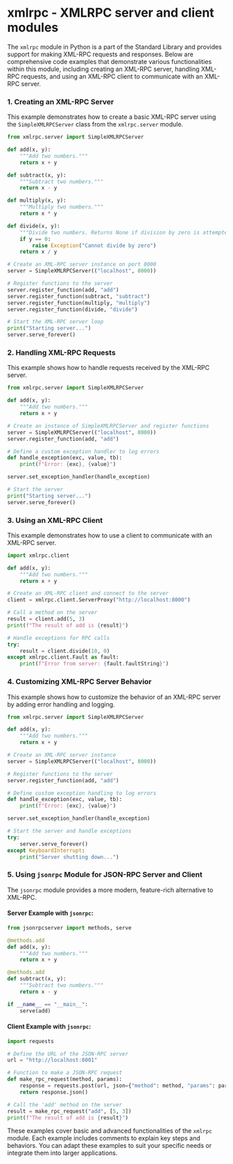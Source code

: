 # xmlrpc - XMLRPC server and client modules

The `xmlrpc` module in Python is a part of the Standard Library and provides support for making XML-RPC requests and responses. Below are comprehensive code examples that demonstrate various functionalities within this module, including creating an XML-RPC server, handling XML-RPC requests, and using an XML-RPC client to communicate with an XML-RPC server.

### 1. Creating an XML-RPC Server

This example demonstrates how to create a basic XML-RPC server using the `SimpleXMLRPCServer` class from the `xmlrpc.server` module.

```python
from xmlrpc.server import SimpleXMLRPCServer

def add(x, y):
    """Add two numbers."""
    return x + y

def subtract(x, y):
    """Subtract two numbers."""
    return x - y

def multiply(x, y):
    """Multiply two numbers."""
    return x * y

def divide(x, y):
    """Divide two numbers. Returns None if division by zero is attempted."""
    if y == 0:
        raise Exception("Cannot divide by zero")
    return x / y

# Create an XML-RPC server instance on port 8000
server = SimpleXMLRPCServer(("localhost", 8000))

# Register functions to the server
server.register_function(add, "add")
server.register_function(subtract, "subtract")
server.register_function(multiply, "multiply")
server.register_function(divide, "divide")

# Start the XML-RPC server loop
print("Starting server...")
server.serve_forever()
```

### 2. Handling XML-RPC Requests

This example shows how to handle requests received by the XML-RPC server.

```python
from xmlrpc.server import SimpleXMLRPCServer

def add(x, y):
    """Add two numbers."""
    return x + y

# Create an instance of SimpleXMLRPCServer and register functions
server = SimpleXMLRPCServer(("localhost", 8000))
server.register_function(add, "add")

# Define a custom exception handler to log errors
def handle_exception(exc, value, tb):
    print(f"Error: {exc}, {value}")

server.set_exception_handler(handle_exception)

# Start the server
print("Starting server...")
server.serve_forever()
```

### 3. Using an XML-RPC Client

This example demonstrates how to use a client to communicate with an XML-RPC server.

```python
import xmlrpc.client

def add(x, y):
    """Add two numbers."""
    return x + y

# Create an XML-RPC client and connect to the server
client = xmlrpc.client.ServerProxy("http://localhost:8000")

# Call a method on the server
result = client.add(5, 3)
print(f"The result of add is {result}")

# Handle exceptions for RPC calls
try:
    result = client.divide(10, 0)
except xmlrpc.client.Fault as fault:
    print(f"Error from server: {fault.faultString}")
```

### 4. Customizing XML-RPC Server Behavior

This example shows how to customize the behavior of an XML-RPC server by adding error handling and logging.

```python
from xmlrpc.server import SimpleXMLRPCServer

def add(x, y):
    """Add two numbers."""
    return x + y

# Create an XML-RPC server instance
server = SimpleXMLRPCServer(("localhost", 8000))

# Register functions to the server
server.register_function(add, "add")

# Define custom exception handling to log errors
def handle_exception(exc, value, tb):
    print(f"Error: {exc}, {value}")

server.set_exception_handler(handle_exception)

# Start the server and handle exceptions
try:
    server.serve_forever()
except KeyboardInterrupt:
    print("Server shutting down...")
```

### 5. Using `jsonrpc` Module for JSON-RPC Server and Client

The `jsonrpc` module provides a more modern, feature-rich alternative to XML-RPC.

#### Server Example with `jsonrpc`:

```python
from jsonrpcserver import methods, serve

@methods.add
def add(x, y):
    """Add two numbers."""
    return x + y

@methods.add
def subtract(x, y):
    """Subtract two numbers."""
    return x - y

if __name__ == "__main__":
    serve(add)
```

#### Client Example with `jsonrpc`:

```python
import requests

# Define the URL of the JSON-RPC server
url = "http://localhost:8001"

# Function to make a JSON-RPC request
def make_rpc_request(method, params):
    response = requests.post(url, json={"method": method, "params": params, "jsonrpc": "2.0", "id": 1})
    return response.json()

# Call the 'add' method on the server
result = make_rpc_request("add", [5, 3])
print(f"The result of add is {result}")
```

These examples cover basic and advanced functionalities of the `xmlrpc` module. Each example includes comments to explain key steps and behaviors. You can adapt these examples to suit your specific needs or integrate them into larger applications.
